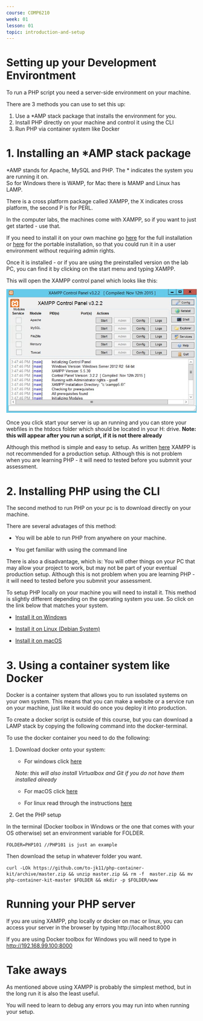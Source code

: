 ```yaml
---
course: COMP6210
week: 01
lesson: 01
topic: introduction-and-setup
---
```


# Setting up your Development Environtment

To run a PHP script you need a server-side environment on your machine.

There are 3 methods you can use to set this up:

1. Use a *AMP stack package that installs the environment for you.
2. Install PHP directly on your machine and control it using the CLI
3. Run PHP via container system like Docker

# 1. Installing an *AMP stack package

*AMP stands for Apache, MySQL and PHP. The * indicates the system you are running it on.  
So for Windows there is WAMP, for Mac there is MAMP and Linux has LAMP.

There is a cross platform package called XAMPP, the X indicates cross platform, the second P is for PERL.

In the computer labs, the machines come with XAMPP, so if you want to just get started - use that.

If you need to install it on your own machine go [here](https://www.apachefriends.org/download.html) for the full installation or [here](https://portableapps.com/apps/development/xampp) for the portable installation, so that you could run it in a user environment without requiring admin rights.

Once it is installed - or if you are using the preinstalled version on the lab PC, you can find it by clicking on the start menu and typing XAMPP.

This will open the XAMPP control panel which looks like this:

![XAMPP Control Panel](../images/XAMPP_1.jpg)

Once you click start your server is up an running and you can store your webfiles in the htdocs folder which should be located in your H: drive. **Note: this will appear after you run a script, if it is not there already**

Although this method is simple and easy to setup. As written [here](https://www.apachefriends.org/hosting.html) XAMPP is not recommended for a production setup. Although this is not problem when you are learning PHP - it will need to tested before you submnit your assessment.

# 2. Installing PHP using the CLI

The second method to run PHP on your pc is to download directly on your machine.

There are several advatages of this method:

* You will be able to run PHP from anywhere on your machine.

* You get familiar with using the command line

There is also a disadvantage, which is: You will other things on your PC that may allow your project to work, but may not be part of your eventual production setup. Although this is not problem when you are learning PHP - it will need to tested before you submnit your assessment.

To setup PHP locally on your machine you will need to install it. This method is slightly different depending on the operating system you use. So click on the link below that matches your system.

* [Install it on Windows](../extra/01a-Install-PHP-on-Windows.md)

* [Install it on Linux (Debian System)](../extra/01b-Install-PHP-on-Linux-Debian.md)

* [Install it on macOS ](../extra/01c-Install-PHP-on-macOS.md)

# 3. Using a container system like Docker

Docker is a container system that allows you to run issolated systems on your own system. This means that you can make a website or a service run on your machine, just like it would do once you deploy it into production.

To create a docker script is outside of this course, but you can download a LAMP stack by copying the following command into the docker-terminal.

To use the docker container you need to do the following:

1. Download docker onto your system:

    * For windows click [here](https://github.com/docker/toolbox/releases/download/v18.09.3/DockerToolbox-18.09.3.exe)

    *Note: this will also install Virtualbox and Git if you do not have them installed already*

    * For macOS click [here](https://download.docker.com/mac/stable/31259/Docker.dmg)

    * For linux read through the instructions [here](https://docs.docker.com/install/linux/docker-ce/ubuntu/)

2. Get the PHP setup

In the terminal (Docker toolbox in Windows or the one that comes with your OS otherwise) set an environment variable for FOLDER.

```
FOLDER=PHP101 //PHP101 is just an example
```

Then download the setup in whatever folder you want.

```
curl -LOk https://github.com/to-jk11/php-container-kit/archive/master.zip && unzip master.zip && rm -f  master.zip && mv php-container-kit-master $FOLDER && mkdir -p $FOLDER/www
```

# Running your PHP server

If you are using XAMPP, php locally or docker on mac or linux, you can access your server in the browser by typing http://localhost:8000

If you are using Docker toolbox for Windows you will need to type in http://192.168.99.100:8000

# Take aways

As mentioned above using XAMPP is probably the simplest method, but in the long run it is also the least useful. 

You will need to learn to debug any errors you may run into when running your setup.

